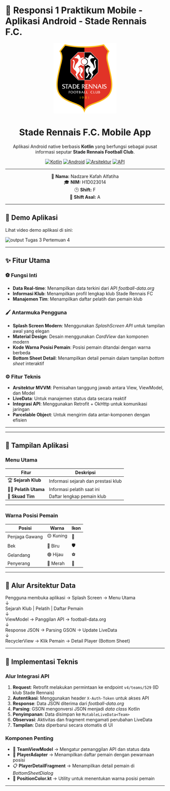 # 📱 Responsi 1 Praktikum Mobile - Aplikasi Android - Stade Rennais F.C.

<div align="center">
  
<img src="app/src/main/res/drawable/ic_logo_stade.png" alt="Logo Stade Rennais" width="200"/>

# **Stade Rennais F.C. Mobile App**

Aplikasi Android native berbasis **Kotlin** yang berfungsi sebagai pusat informasi seputar **Stade Rennais Football Club**.

[![Kotlin](https://img.shields.io/badge/Kotlin-1.9.0-blue.svg)](https://kotlinlang.org)
[![Android](https://img.shields.io/badge/Android-API_24+-green.svg)](https://developer.android.com)
[![Arsitektur](https://img.shields.io/badge/Arsitektur-MVVM-orange.svg)](https://developer.android.com/jetpack/guide)
[![API](https://img.shields.io/badge/API-football--data.org-success.svg)](https://www.football-data.org/)

---

👤 **Nama:** Nadzare Kafah Alfatiha  
🎓 **NIM:** H1D023014  
🕒 **Shift:** F  
📘 **Shift Asal:** A  

</div>

---

## 🎥 Demo Aplikasi

Lihat video demo aplikasi di sini:  

<img src="https://github.com/Nadzare/Responsi-1-Praktikum-Mobile-H1D023014/blob/main/app/src/main/res/drawable/staderennais.gif" alt="output Tugas 3 Pertemuan 4" width="300"/>

---

## ✨ Fitur Utama

### ⚽ Fungsi Inti
- **Data Real-time**: Menampilkan data terkini dari API *football-data.org*  
- **Informasi Klub**: Menampilkan profil lengkap klub Stade Rennais FC  
- **Manajemen Tim**: Menampilkan daftar pelatih dan pemain klub  

### 🖌️ Antarmuka Pengguna
- **Splash Screen Modern**: Menggunakan *SplashScreen API* untuk tampilan awal yang elegan  
- **Material Design**: Desain menggunakan *CardView* dan komponen modern  
- **Kode Warna Posisi Pemain**: Posisi pemain ditandai dengan warna berbeda  
- **Bottom Sheet Detail**: Menampilkan detail pemain dalam tampilan *bottom sheet* interaktif  

### ⚙️ Fitur Teknis
- **Arsitektur MVVM**: Pemisahan tanggung jawab antara View, ViewModel, dan Model  
- **LiveData**: Untuk manajemen status data secara reaktif  
- **Integrasi API**: Menggunakan Retrofit + OkHttp untuk komunikasi jaringan  
- **Parcelable Object**: Untuk mengirim data antar-komponen dengan efisien  

---


---

## 📸 Tampilan Aplikasi

### Menu Utama

| Fitur | Deskripsi |
|-------|------------|
| 🏆 **Sejarah Klub** | Informasi sejarah dan prestasi klub |
| 👨‍🏫 **Pelatih Utama** | Informasi pelatih saat ini |
| 👥 **Skuad Tim** | Daftar lengkap pemain klub |

---

### Warna Posisi Pemain

| Posisi | Warna | Ikon |
|--------|-------|------|
| Penjaga Gawang | 🟡 Kuning | 🧤 |
| Bek | 🔵 Biru | 🛡️ |
| Gelandang | 🟢 Hijau | ⚽ |
| Penyerang | 🔴 Merah | 🎯 |

---

## 🔄 Alur Arsitektur Data

Pengguna membuka aplikasi → Splash Screen → Menu Utama  
↓  
Sejarah Klub | Pelatih | Daftar Pemain  
↓  
ViewModel → Panggilan API → football-data.org  
↓  
Response JSON → Parsing GSON → Update LiveData  
↓  
RecyclerView → Klik Pemain → Detail Player (Bottom Sheet)

---

## 🧩 Implementasi Teknis

### Alur Integrasi API
1. **Request**: Retrofit melakukan permintaan ke endpoint `v4/teams/529` (ID klub Stade Rennais)  
2. **Autentikasi**: Menggunakan header `X-Auth-Token` untuk akses API  
3. **Response**: Data JSON diterima dari *football-data.org*  
4. **Parsing**: GSON mengonversi JSON menjadi *data class* Kotlin  
5. **Penyimpanan**: Data disimpan ke `MutableLiveData<Team>`  
6. **Observasi**: Aktivitas dan fragment mengamati perubahan LiveData  
7. **Tampilan**: Data diperbarui secara otomatis di UI  

### Komponen Penting
- 🧠 **TeamViewModel** → Mengatur pemanggilan API dan status data  
- 🧾 **PlayerAdapter** → Menampilkan daftar pemain dengan pewarnaan posisi  
- 📋 **PlayerDetailFragment** → Menampilkan detail pemain di *BottomSheetDialog*  
- 🎨 **PositionColor.kt** → Utility untuk menentukan warna posisi pemain  

---

